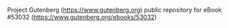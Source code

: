 Project Gutenberg (https://www.gutenberg.org) public repository for
eBook #53032 (https://www.gutenberg.org/ebooks/53032)
